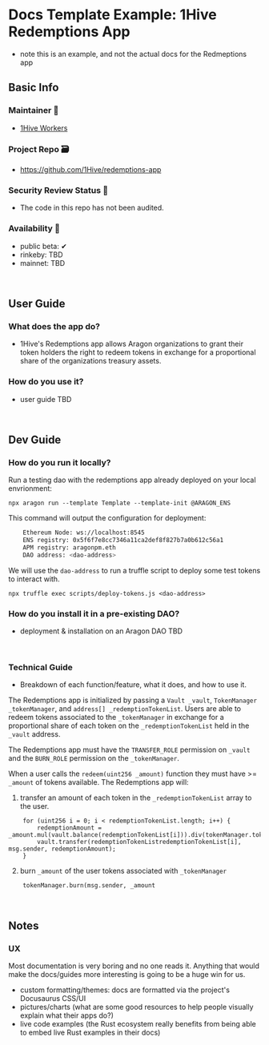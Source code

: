 # Docs Template Example: 1Hive Redemptions App 
- note this is an example, and not the actual docs for the Redmeptions app

## Basic Info

### Maintainer 🚧
- [1Hive Workers](https://1hive.org/docs/contribute/projects-tasks.html#expectations-of-workers)

### Project Repo 🗃️
- https://github.com/1Hive/redemptions-app

### Security Review Status 🚨
- The code in this repo has not been audited.

### Availability 🐲
- public beta: ✔
- rinkeby: TBD
- mainnet: TBD

<br>

## User Guide

### What does the app do?
- 1Hive's Redemptions app allows Aragon organizations to grant their token holders the right to redeem tokens in exchange for a proportional share of the organizations treasury assets.

### How do you use it?
- user guide TBD

<br>

## Dev Guide

### How do you run it locally?

Run a testing dao with the redemptions app already deployed on your local envrionment:

`npx aragon run --template Template --template-init @ARAGON_ENS`

This command will output the configuration for deployment:

```sh
    Ethereum Node: ws://localhost:8545
    ENS registry: 0x5f6f7e8cc7346a11ca2def8f827b7a0b612c56a1
    APM registry: aragonpm.eth
    DAO address: <dao-address>
```

We will use the `dao-address` to run a truffle script to deploy some test tokens to interact with.

`npx truffle exec scripts/deploy-tokens.js <dao-address>`

### How do you install it in a pre-existing DAO?
- deployment & installation on an Aragon DAO TBD

<br>

### Technical Guide
- Breakdown of each function/feature, what it does, and how to use it. 

The Redemptions app is initialized by passing a `Vault _vault`, `TokenManager _tokenManager`, and `address[] _redemptionTokenList`. Users are able to redeem tokens associated to the `_tokenManager` in exchange for a proportional share of each token on the `_redemptionTokenList` held in the `_vault` address.

The Redemptions app must have the `TRANSFER_ROLE` permission on `_vault` and the `BURN_ROLE` permission on the `_tokenManager`.

When a user calls the `redeem(uint256 _amount)` function they must have >= `_amount` of tokens available. The Redemptions app will:

1. transfer an amount of each token in the `_redemptionTokenList` array to the user.

```
    for (uint256 i = 0; i < redemptionTokenList.length; i++) {
        redemptionAmount = _amount.mul(vault.balance(redemptionTokenList[i])).div(tokenManager.token().totalSupply());
        vault.transfer(redemptionTokenListredemptionTokenList[i], msg.sender, redemptionAmount);
    }
```

2. burn `_amount` of the user tokens associated with `_tokenManager`

```
    tokenManager.burn(msg.sender, _amount
```

<br>

## Notes

### UX

Most documentation is very boring and no one reads it. Anything that would make the docs/guides more interesting is going to be a huge win for us.
- custom formatting/themes: docs are formatted via the project's Docusaurus CSS/UI
- pictures/charts (what are some good resources to help people visually explain what their apps do?)
- live code examples (the Rust ecosystem really benefits from being able to embed live Rust examples in their docs)
